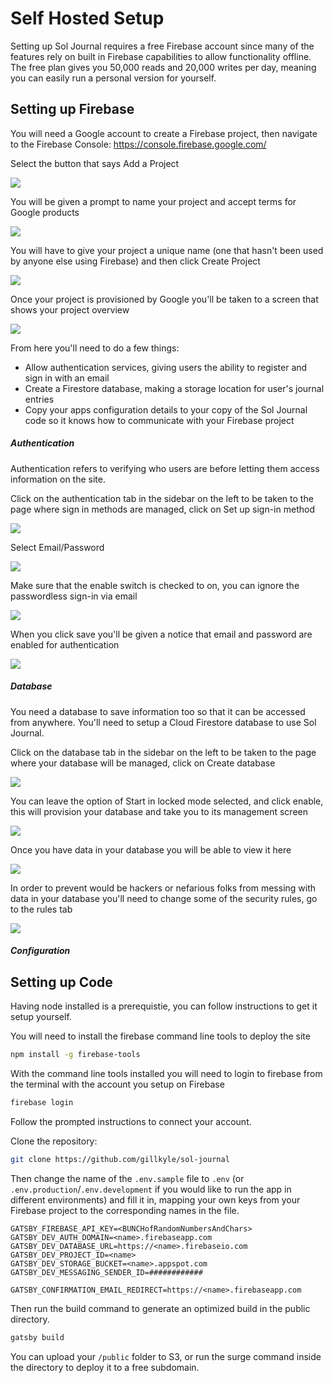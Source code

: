 # Self Hosted Setup

Setting up Sol Journal requires a free Firebase account since many of the features rely on built in Firebase capabilities to allow functionality offline. The free plan gives you 50,000 reads and 20,000 writes per day, meaning you can easily run a personal version for yourself.

## Setting up Firebase

You will need a Google account to create a Firebase project, then navigate to the Firebase Console: https://console.firebase.google.com/

Select the button that says Add a Project

![](https://raw.githubusercontent.com/gillkyle/images/master/sol-journal-setup/1.png)

You will be given a prompt to name your project and accept terms for Google products

![](https://raw.githubusercontent.com/gillkyle/images/master/sol-journal-setup/2.png)

You will have to give your project a unique name (one that hasn't been used by anyone else using Firebase) and then click Create Project

![](https://raw.githubusercontent.com/gillkyle/images/master/sol-journal-setup/3.png)

Once your project is provisioned by Google you'll be taken to a screen that shows your project overview

![](https://raw.githubusercontent.com/gillkyle/images/master/sol-journal-setup/4.png)

From here you'll need to do a few things:

- Allow authentication services, giving users the ability to register and sign in with an email
- Create a Firestore database, making a storage location for user's journal entries
- Copy your apps configuration details to your copy of the Sol Journal code so it knows how to communicate with your Firebase project

##### Authentication

Authentication refers to verifying who users are before letting them access information on the site.

Click on the authentication tab in the sidebar on the left to be taken to the page where sign in methods are managed, click on Set up sign-in method

![](https://raw.githubusercontent.com/gillkyle/images/master/sol-journal-setup/6.png)

Select Email/Password

![](https://raw.githubusercontent.com/gillkyle/images/master/sol-journal-setup/7.png)

Make sure that the enable switch is checked to on, you can ignore the passwordless sign-in via email

![](https://raw.githubusercontent.com/gillkyle/images/master/sol-journal-setup/9.png)

When you click save you'll be given a notice that email and password are enabled for authentication

![](https://raw.githubusercontent.com/gillkyle/images/master/sol-journal-setup/10.png)

##### Database

You need a database to save information too so that it can be accessed from anywhere. You'll need to setup a Cloud Firestore database to use Sol Journal.

Click on the database tab in the sidebar on the left to be taken to the page where your database will be managed, click on Create database

![](https://raw.githubusercontent.com/gillkyle/images/master/sol-journal-setup/11.png)

You can leave the option of Start in locked mode selected, and click enable, this will provision your database and take you to its management screen

![](https://raw.githubusercontent.com/gillkyle/images/master/sol-journal-setup/12.png)

Once you have data in your database you will be able to view it here

![](https://raw.githubusercontent.com/gillkyle/images/master/sol-journal-setup/13.png)

In order to prevent would be hackers or nefarious folks from messing with data in your database you'll need to change some of the security rules, go to the rules tab

![](https://raw.githubusercontent.com/gillkyle/images/master/sol-journal-setup/14.png)

##### Configuration

## Setting up Code

Having node installed is a prerequistie, you can follow instructions to get it setup yourself.

You will need to install the firebase command line tools to deploy the site

```bash
npm install -g firebase-tools
```

With the command line tools installed you will need to login to firebase from the terminal with the account you setup on Firebase

```bash
firebase login
```

Follow the prompted instructions to connect your account.

Clone the repository:

```bash
git clone https://github.com/gillkyle/sol-journal
```

Then change the name of the `.env.sample` file to `.env` (or `.env.production`/`.env.development` if you would like to run the app in different environments) and fill it in, mapping your own keys from your Firebase project to the corresponding names in the file.

```env
GATSBY_FIREBASE_API_KEY=<BUNCHofRandomNumbersAndChars>
GATSBY_DEV_AUTH_DOMAIN=<name>.firebaseapp.com
GATSBY_DEV_DATABASE_URL=https://<name>.firebaseio.com
GATSBY_DEV_PROJECT_ID=<name>
GATSBY_DEV_STORAGE_BUCKET=<name>.appspot.com
GATSBY_DEV_MESSAGING_SENDER_ID=############

GATSBY_CONFIRMATION_EMAIL_REDIRECT=https://<name>.firebaseapp.com
```

Then run the build command to generate an optimized build in the public directory.

```bash
gatsby build
```

You can upload your `/public` folder to S3, or run the surge command inside the directory to deploy it to a free subdomain.
